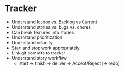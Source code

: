# Tracker
* Understand Icebox vs. Backlog vs Current
* Understand stories vs. bugs vs. chores
* Can break features into stories
* Understand prioritization
* Understand velocity
* Start and stop work appropriately
* Link git commits to tracker
* Understand story workflow
  * start -> finish -> deliver -> Accept/Reject [-> redo]
